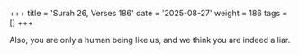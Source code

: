 +++
title = 'Surah 26, Verses 186'
date = '2025-08-27'
weight = 186
tags = []
+++

Also, you are only a human being like us, and we think you are indeed a liar.